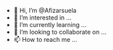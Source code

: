 - 👋 Hi, I’m @Afizarsuela
- 👀 I’m interested in ...
- 🌱 I’m currently learning ...
- 💞️ I’m looking to collaborate on ...
- 📫 How to reach me ...

<!---
Afizarsuela/Afizarsuela is a ✨ special ✨ repository because its `README.md` (this file) appears on your GitHub profile.
You can click the Preview link to take a look at your changes.
--->
